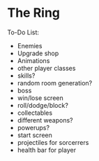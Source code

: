 # The Ring

To-Do List:

- Enemies
- Upgrade shop
- Animations
- other player classes
- skills?
- random room generation?
- boss
- win/lose screen
- roll/dodge/block?
- collectables
- different weapons?
- powerups?
- start screen
- projectiles for sorcerrers
- health bar for player

